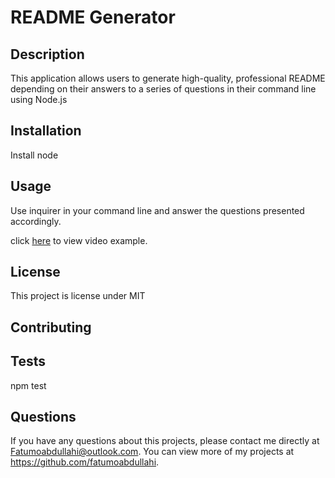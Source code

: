 # README Generator    
## Description 
This application allows users to generate high-quality, professional README depending on their answers to a series of questions in their command line using Node.js
    
## Installation 
Install node
## Usage 
Use inquirer in your command line and answer the questions presented accordingly.

click <a href="https://drive.google.com/drive/my-drive">here</a> to view video example.
## License 
This project is license under MIT
## Contributing 
    
## Tests
npm test
## Questions
If you have any questions about this projects, please contact me directly at Fatumoabdullahi@outlook.com. You can view more of my projects at https://github.com/fatumoabdullahi.
  